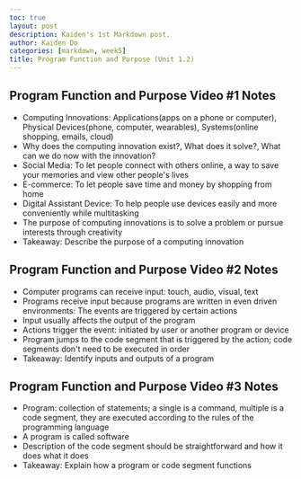 ```yaml
---
toc: true
layout: post
description: Kaiden's 1st Markdown post.
author: Kaiden Do
categories: [markdown, week5]
title: Program Function and Purpose (Unit 1.2)
---
```


## Program Function and Purpose Video #1 Notes
- Computing Innovations: Applications(apps on a phone or computer), Physical Devices(phone, computer, wearables), Systems(online shopping, emails, cloud)
- Why does the computing innovation exist?, What does it solve?, What can we do now with the innovation?
- Social Media: To let people connect with others online, a way to save your memories and view other people's lives
- E-commerce: To let people save time and money by shopping from home
- Digital Assistant Device: To help people use devices easily and more conveniently while multitasking
- The purpose of computing innovations is to solve a problem or pursue interests through creativity
- Takeaway: Describe the purpose of a computing innovation

## Program Function and Purpose Video #2 Notes
- Computer programs can receive input: touch, audio, visual, text
- Programs receive input because programs are written in even driven environments: The events are triggered by certain actions
- Input usually affects the output of the program
- Actions trigger the event: initiated by user or another program or device
- Program jumps to the code segment that is triggered by the action; code segments don't need to be executed in order
- Takeaway: Identify inputs and outputs of a program

## Program Function and Purpose Video #3 Notes
- Program: collection of statements; a single is a command, multiple is a code segment, they are executed according to the rules of the programming language
- A program is called software
- Description of the code segment should be straightforward and how it does what it does
- Takeaway: Explain how a program or code segment functions